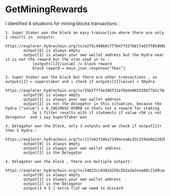# GetMiningRewards

I identified 4 situations for mining blocks transactions  :
    
	1. Super Staker won the block an easy transaction where there are only 2 results in  outputs:
           https://explorer.hydrachain.org/tx/e2f5c46868cf77b47f5376817a637f85d06baa697f49c8b2f4131be6dc590c4e
            output[0] is always empty 
            output[1] is always your own wallet address but the Hydra near it is not the reward but the utxo used in tx : 
                [outputs][2][value] /= block reward
                block reward = main_json_response["fees"]

    2. Super Staker won the block but there are other transactions , so outputs[2] = superstaker and i check if outputs[3][value] < 5Hydra
        https://explorer.hydrachain.org/tx/55b2f7fde386f31e76ede065320df742c70ae92f7a09d1e78d79f8a384fda3f1
            output[0] is always empty
            output[1] is always your own wallet address
            output[2] is not the delegator in this situation, because the hydra ["value"] = 0.29639692 HYDRA so thats not a reward for staking
                So i filter results with if statments if value <5H is not delegator  and i say SuperSTaker won 

    3. Delegator won the block, only 3 outputs and we check if output[2]< than 5 Hydra :
        https://explorer.hydrachain.org/tx/117e81f24ba7149acea0cd3c159ab0a2202bb0a2d8176c77f81216d0ec17761f
            output[0] is always empty
            output[1] is always your own wallet address
            output[2] is the Delegator
            
    4. Delegator won the block , there are multiple outputs:
              https://explorer.hydrachain.org/tx/34023cc636a3256c5b1a1b3cea60c21d9cac49457c70a559f67116bcc3f14ccf
            output[0] is always empty
            output[1] is always your own wallet address
            output[2] is the Delegator
            output[3 4 5 ] extra fluf we need to discard
